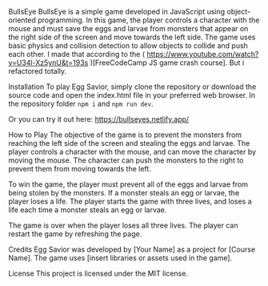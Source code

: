 BullsEye
BullsEye is a simple game developed in JavaScript using object-oriented programming. In this game, the player controls a character with the mouse and must save the eggs and larvae from monsters that appear on the right side of the screen and move towards the left side. The game uses basic physics and collision detection to allow objects to collide and push each other.
I made that according to the ( https://www.youtube.com/watch?v=U34l-Xz5ynU&t=193s )[FreeCodeCamp JS game crash course].
But i refactored totally.

Installation
To play Egg Savior, simply clone the repository or download the source code and open the index.html file in your preferred web browser.
In the repository folder `npm i` and `npm run dev`.

Or you can try it out here:
https://bullseyes.netlify.app/

How to Play
The objective of the game is to prevent the monsters from reaching the left side of the screen and stealing the eggs and larvae. The player controls a character with the mouse, and can move the character by moving the mouse. The character can push the monsters to the right to prevent them from moving towards the left.

To win the game, the player must prevent all of the eggs and larvae from being stolen by the monsters. If a monster steals an egg or larvae, the player loses a life. The player starts the game with three lives, and loses a life each time a monster steals an egg or larvae.

The game is over when the player loses all three lives. The player can restart the game by refreshing the page.

Credits
Egg Savior was developed by [Your Name] as a project for [Course Name]. The game uses [insert libraries or assets used in the game].

License
This project is licensed under the MIT license.
